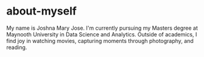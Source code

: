 # about-myself
My name is Joshna Mary Jose. I'm currently pursuing my Masters degree at Maynooth University in Data Science and Analytics. Outside of academics, I find joy in watching movies, capturing moments through photography, and reading.
